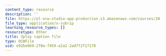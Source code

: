 ```yaml
---
content_type: resource
description: ''
file: https://ol-ocw-studio-app-production.s3.amazonaws.com/courses/20-219-becoming-the-next-bill-nye-writing-and-hosting-the-educational-show-january-iap-2015/e92be9692f8ef459a2a22ad7f2f17170_kQnA60blp6o.srt
file_type: application/x-subrip
learning_resource_types: []
resourcetype: Other
title: 3play caption file
type: OCWFile
uid: e92be969-2f8e-f459-a2a2-2ad7f2f17170
---
```

